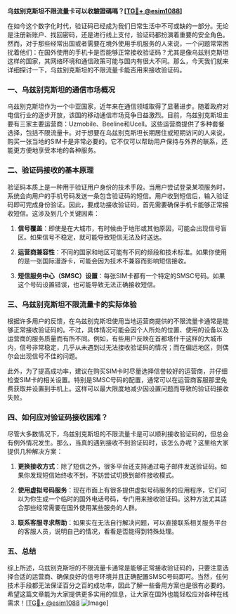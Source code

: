 **乌兹别克斯坦不限流量卡可以收驗證碼嗎？[[TG💪+ @esim1088](https://t.me/s/esim1088)]**

在如今这个数字化时代，验证码已经成为我们日常生活中不可或缺的一部分。无论是注册新账户、找回密码，还是进行线上支付，验证码都扮演着重要的安全角色。然而，对于那些经常出国或者需要在境外使用手机服务的人来说，一个问题常常困扰着他们：在国外使用的手机卡是否能够正常接收验证码？尤其是像乌兹别克斯坦这样的国家，其网络环境和通信政策可能与国内有很大不同。那么，今天我们就来详细探讨一下，乌兹别克斯坦的不限流量卡能否用来接收验证码。

### 一、乌兹别克斯坦的通信市场概况

乌兹别克斯坦作为一个中亚国家，近年来在通信领域取得了显著进步。随着政府对电信行业的逐步开放，该国的移动通信市场竞争日益激烈。目前，乌兹别克斯坦主要有三家主要运营商：Uzmobile、Beeline和Ucell。这些运营商提供了多种套餐选择，包括不限流量卡。对于想要在乌兹别克斯坦长期居住或短期访问的人来说，购买一张当地的SIM卡是非常必要的。它不仅可以帮助用户保持与外界的联系，还能更方便地享受本地的各种服务。

### 二、验证码接收的基本原理

验证码本质上是一种用于验证用户身份的技术手段。当用户尝试登录某项服务时，系统会向用户的手机号码发送一条包含验证码的短信。用户收到短信后，输入验证码即可完成身份验证。因此，要成功接收验证码，首先需要确保手机卡能够正常接收短信。这涉及到几个关键因素：

1. **信号覆盖**：即使是在大城市，有时候由于地形或其他原因，可能会出现信号盲区。如果信号不稳定，就可能导致短信无法及时送达。
   
2. **运营商兼容性**：不同的国家和地区可能有不同的频段和技术标准。如果你使用的是一张国际漫游卡，可能会因为技术不兼容而影响短信接收。

3. **短信服务中心（SMSC）设置**：每张SIM卡都有一个特定的SMSC号码。如果这个号码设置错误，也可能导致无法正确接收短信。

### 三、乌兹别克斯坦不限流量卡的实际体验

根据许多用户的反馈，在乌兹别克斯坦使用当地运营商提供的不限流量卡通常是能够正常接收验证码的。不过，具体情况可能会因个人所处的位置、使用的设备以及运营商的服务质量而有所不同。例如，有些用户反映在首都塔什干这样的大城市内，信号非常稳定，几乎从未遇到过无法接收验证码的情况；而在偏远地区，则偶尔会出现信号不佳的问题。

此外，为了提高成功率，建议在购买SIM卡时尽量选择信誉较好的运营商，并仔细检查SIM卡的相关设置。特别是SMSC号码的配置，通常可以在运营商客服那里免费获取并设置到手机上。这样可以最大限度地减少因设置问题而导致的验证码接收失败。

### 四、如何应对验证码接收困难？

尽管大多数情况下，乌兹别克斯坦的不限流量卡是可以顺利接收验证码的，但总会有例外情况发生。那么，当真的遇到接收不到验证码时，该怎么办呢？这里给大家提供几种解决方案：

1. **更换接收方式**：除了短信之外，很多平台还支持通过电子邮件发送验证码。如果你发现短信始终收不到，不妨尝试切换到邮件接收模式。

2. **使用虚拟号码服务**：现在市面上有很多提供虚拟号码服务的应用程序，它们可以为你生成一个临时的国外电话号码，专门用来接收验证码。这种方法尤其适合那些经常需要在国外使用某些服务的人群。

3. **联系客服寻求帮助**：如果实在无法自行解决问题，可以直接联系相关服务平台的客服人员，说明自己的情况，看看是否能得到特殊处理。

### 五、总结

综上所述，乌兹别克斯坦的不限流量卡通常是能够正常接收验证码的，只要注意选择合适的运营商、确保良好的信号环境并且正确配置SMSC号码即可。当然，任何技术手段都无法保证百分之百的成功率，因此了解一些备用方案也是很有必要的。希望这篇文章能为大家提供更多实用的信息，让大家在国外也能轻松应对各种在线需求！[[TG💪+ @esim1088](https://t.me/s/esim1088) ![Image](https://i.postimg.cc/4NQfJmqS/Snipaste-2025-05-13-00-14-12.png)]